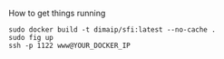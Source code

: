 How to get things running

```
sudo docker build -t dimaip/sfi:latest --no-cache .
sudo fig up
ssh -p 1122 www@YOUR_DOCKER_IP
```
